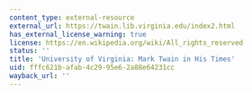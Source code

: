 ```yaml
---
content_type: external-resource
external_url: https://twain.lib.virginia.edu/index2.html
has_external_license_warning: true
license: https://en.wikipedia.org/wiki/All_rights_reserved
status: ''
title: 'University of Virginia: Mark Twain in His Times'
uid: fffc621b-afab-4c29-95e6-2a88e64231cc
wayback_url: ''
---
```

